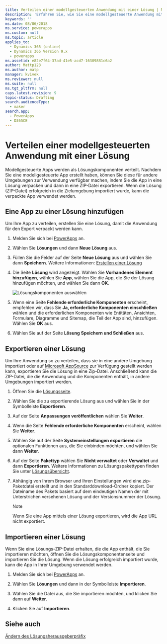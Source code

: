 ```yaml
---
title: Verteilen einer modellgesteuerten Anwendung mit einer Lösung | MicrosoftDocs
description: 'Erfahren Sie, wie Sie eine modellgesteuerte Anwendung mit Hilfe von Lösungen verteilen.'
keywords: ''
ms.date: 08/06/2018
ms.service: powerapps
ms.custom: null
ms.topic: article
applies_to:
  - Dynamics 365 (online)
  - Dynamics 365 Version 9.x
  - powerapps
ms.assetid: e82e7f64-37ad-41e5-acd7-16309881c6a2
author: Mattp123
ms.author: matp
manager: kvivek
ms.reviewer: null
ms.suite: null
ms.tgt_pltfrm: null
caps.latest.revision: 9
topic-status: Drafting
search.audienceType:
  - maker
search.app:
  - PowerApps
  - D365CE
---
```


# <a name="distribute-a-model-driven-app-using-a-solution"></a>Verteilen einer modellgesteuerten Anwendung mit einer Lösung

Modellgesteuerte Apps werden als Lösungskomponenten verteilt. Nachdem Sie eine modellgesteuerte App erstellt haben, können Sie diese für andere Umgebungen zur Verwendung verfügbar machen, indem Sie die App in eine Lösung verpacken und dann in eine ZIP-Datei exportieren. Wenn die Lösung (ZIP-Datei) erfolgreich in die Zielumgebung importiert wurde, kann die verpackte App verwendet werden. 
  
## <a name="add-an-app-to-a-solution"></a>Eine App zu einer Lösung hinzufügen
Um Ihre App zu verteilen, erstellen Sie eine Lösung, damit die Anwendung für den Export verpackt werden kann.

1. Melden Sie sich bei [PowerApps](https://web.powerapps.com/?utm_source=padocs&utm_medium=linkinadoc&utm_campaign=referralsfromdoc) an.

2. Wählen Sie **Lösungen** und dann **Neue Lösung** aus.
3. Füllen Sie die Felder auf der Seite **Neue Lösung** aus und wählen Sie dann **Speichern**. Weitere Informationen: [Erstellen einer Lösung](../common-data-service/create-solution.md)
4. Die Seite **Lösung** wird angezeigt. Wählen Sie **Vorhandenes Element hinzufügen**, wählen Sie **App**, wählen Sie die App, die Sie der Lösung hinzufügen möchten, und wählen Sie dann **OK**. 

    ![Lösungskomponenten auswählen](media/select-solution-components.png)

5. Wenn eine Seite **Fehlende erforderliche Komponenten** erscheint, empfehlen wir, dass Sie **Ja, erforderliche Komponenten einschließen** wählen und die erforderlichen Komponenten wie Entitäten, Ansichten, Formulare, Diagramme und Sitemap, die Teil der App sind, hinzufügen. Wählen Sie **OK** aus.
6. Wählen Sie auf der Seite **Lösung** **Speichern und Schließen** aus.

## <a name="export-a-solution"></a>Exportieren einer Lösung
Um Ihre Anwendung so zu verteilen, dass sie in eine andere Umgebung importiert oder auf [Microsoft AppSource](https://appsource.microsoft.com/) zur Verfügung gestellt werden kann, exportieren Sie die Lösung in eine Zip-Datei. Anschließend kann die ZIP-Datei, die die Anwendung und die Komponenten enthält, in andere Umgebungen importiert werden.

1. Öffnen Sie die [Lösungsseite](advanced-navigation.md#solutions). 
2. Wählen Sie die zu exportierende Lösung aus und wählen Sie in der Symbolleiste **Exportieren**. 
3. Auf der Seite **Anpassungen veröffentlichen** wählen Sie **Weiter**.
4. Wenn die Seite **Fehlende erforderliche Komponenten** erscheint, wählen Sie **Weiter**. 
5. Wählen Sie auf der Seite **Systemeinstellungen exportieren** die optionalen Funktionen aus, die Sie einbinden möchten, und wählen Sie dann **Weiter**. 
6. Auf der Seite **Pakettyp** wählen Sie **Nicht verwaltet** oder **Verwaltet** und dann **Exportieren**. Weitere Informationen zu Lösungspakettypen finden Sie unter [Lösungsübersicht](../common-data-service/solutions-overview.md).
7. Abhängig von Ihrem Browser und Ihren Einstellungen wird eine.zip-Paketdatei erstellt und in den Standarddownload-Ordner kopiert. Der Dateiname des Pakets basiert auf dem eindeutigen Namen der mit Unterstrichen versehenen Lösung und der Versionsnummer der Lösung.

    > [!NOTE]
    > Wenn Sie eine App mittels einer Lösung exportieren, wird die App URL nicht exportiert.
  
## <a name="import-a-solution"></a>Importieren einer Lösung  
Wenn Sie eine Lösungs-ZIP-Datei erhalten, die die App enthält, die Sie importieren möchten, öffnen Sie die Lösungskomponentenseite und importieren Sie die Lösung. Wenn die Lösung erfolgreich importiert wurde, kann die App in Ihrer Umgebung verwendet werden.

1. Melden Sie sich bei [PowerApps](https://web.powerapps.com/?utm_source=padocs&utm_medium=linkinadoc&utm_campaign=referralsfromdoc) an.

2. Wählen Sie **Lösungen** und dann in der Symbolleiste **Importieren**.
3. Wählen Sie die Datei aus, die Sie importieren möchten, und klicken Sie dann auf **Weiter**.
4. Klicken Sie auf **Importieren**.

## <a name="see-also"></a>Siehe auch
[Ändern des Lösungsherausgeberpräfix](../common-data-service/change-solution-publisher-prefix.md)
